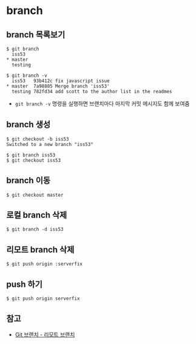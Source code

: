 # branch

## branch 목록보기 
```
$ git branch
  iss53
* master
  testing
```
```
$ git branch -v
  iss53   93b412c fix javascript issue
* master  7a98805 Merge branch 'iss53'
  testing 782fd34 add scott to the author list in the readmes
```
- `git branch -v` 명령을 실행하면 브랜치마다 마지막 커밋 메시지도 함께 보여줌

## branch 생성 
```
$ git checkout -b iss53
Switched to a new branch "iss53"
```
```
$ git branch iss53
$ git checkout iss53
```

## branch 이동
```
$ git checkout master
```

## 로컬 branch 삭제 
```
$ git branch -d iss53 
```

## 리모트 branch 삭제
```
$ git push origin :serverfix
```

## push 하기
```
$ git push origin serverfix
```

## 참고
- [Git 브랜치 - 리모트 브랜치](https://git-scm.com/book/ko/v2/Git-%EB%B8%8C%EB%9E%9C%EC%B9%98-%EB%A6%AC%EB%AA%A8%ED%8A%B8-%EB%B8%8C%EB%9E%9C%EC%B9%98)

